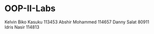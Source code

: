 # OOP-II-Labs
Kelvin Biko Kasuku 113453
Abshir Mohammed 114657 
Danny Salat 80911
Idris Nasir 114813
